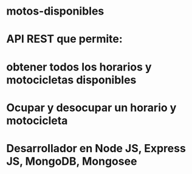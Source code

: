 # motos-disponibles

# API REST que permite: 
# obtener todos los horarios y motocicletas disponibles
# Ocupar y desocupar un horario y motocicleta 

# Desarrollador en Node JS, Express JS, MongoDB, Mongosee

